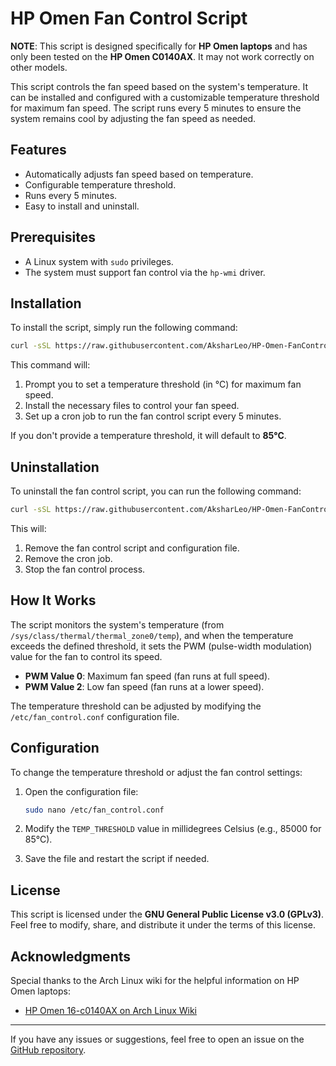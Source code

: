# HP Omen Fan Control Script

**NOTE**: This script is designed specifically for **HP Omen laptops** and has only been tested on the **HP Omen C0140AX**. It may not work correctly on other models.

This script controls the fan speed based on the system's temperature. It can be installed and configured with a customizable temperature threshold for maximum fan speed. The script runs every 5 minutes to ensure the system remains cool by adjusting the fan speed as needed.

## Features
- Automatically adjusts fan speed based on temperature.
- Configurable temperature threshold.
- Runs every 5 minutes.
- Easy to install and uninstall.

## Prerequisites
- A Linux system with `sudo` privileges.
- The system must support fan control via the `hp-wmi` driver.

## Installation

To install the script, simply run the following command:

```bash
curl -sSL https://raw.githubusercontent.com/AksharLeo/HP-Omen-FanControl/main/fan_control_manager.sh -o /tmp/fan_control_manager.sh && sudo bash /tmp/fan_control_manager.sh install && rm -f /tmp/fan_control_manager.sh

```

This command will:
1. Prompt you to set a temperature threshold (in °C) for maximum fan speed.
2. Install the necessary files to control your fan speed.
3. Set up a cron job to run the fan control script every 5 minutes.

If you don't provide a temperature threshold, it will default to **85°C**.

## Uninstallation

To uninstall the fan control script, you can run the following command:

```bash
curl -sSL https://raw.githubusercontent.com/AksharLeo/HP-Omen-FanControl/main/fan_control_manager.sh -o /tmp/fan_control_manager.sh && sudo bash /tmp/fan_control_manager.sh uninstall && rm -f /tmp/fan_control_manager.sh

```

This will:
1. Remove the fan control script and configuration file.
2. Remove the cron job.
3. Stop the fan control process.

## How It Works

The script monitors the system's temperature (from `/sys/class/thermal/thermal_zone0/temp`), and when the temperature exceeds the defined threshold, it sets the PWM (pulse-width modulation) value for the fan to control its speed.

- **PWM Value 0**: Maximum fan speed (fan runs at full speed).
- **PWM Value 2**: Low fan speed (fan runs at a lower speed).

The temperature threshold can be adjusted by modifying the `/etc/fan_control.conf` configuration file.

## Configuration

To change the temperature threshold or adjust the fan control settings:

1. Open the configuration file:

   ```bash
   sudo nano /etc/fan_control.conf
   ```

2. Modify the `TEMP_THRESHOLD` value in millidegrees Celsius (e.g., 85000 for 85°C).
3. Save the file and restart the script if needed.

## License

This script is licensed under the **GNU General Public License v3.0 (GPLv3)**. Feel free to modify, share, and distribute it under the terms of this license.

## Acknowledgments

Special thanks to the Arch Linux wiki for the helpful information on HP Omen laptops:

- [HP Omen 16-c0140AX on Arch Linux Wiki](https://wiki.archlinux.org/title/HP_Omen_16-c0140AX)

---

If you have any issues or suggestions, feel free to open an issue on the [GitHub repository](https://github.com/AksharLeo/HP-Omen-FanControl).
